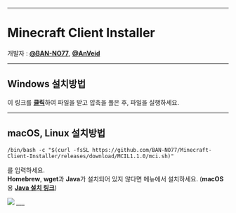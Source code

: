 ___
# Minecraft Client Installer

개발자 : [**@BAN-NO77**](https://github.com/BAN-NO77), [**@AnVeid**](https://github.com/AnVeid)
___
## Windows 설치방법
이 링크를 [**클릭**](https://github.com/BAN-NO77/Minecraft-Client-Installer/releases/download/MCI6.1.0/Minecraft_Client_Installer.zip)하여 파일을 받고 압축을 풀은 후, 파일을 실행하세요.
___
## macOS, Linux 설치방법
```
/bin/bash -c "$(curl -fsSL https://github.com/BAN-NO77/Minecraft-Client-Installer/releases/download/MCIL1.1.0/mci.sh)"
```
를 입력하세요.  
**Homebrew**, **wget**과 **Java**가 설치되어 있지 않다면 메뉴에서 설치하세요. (**macOS**용  [**Java 설치 링크**](https://www.oracle.com/java/technologies/downloads/#jdk17-mac))

<img src="https://github.com/BAN-NO77/Minecraft-Client-Installer/blob/main/macOS.gif">
___
